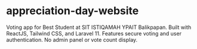 # appreciation-day-website
Voting app for Best Student at SIT ISTIQAMAH YPAIT Balikpapan. Built with ReactJS, Tailwind CSS, and Laravel 11. Features secure voting and user authentication. No admin panel or vote count display.
